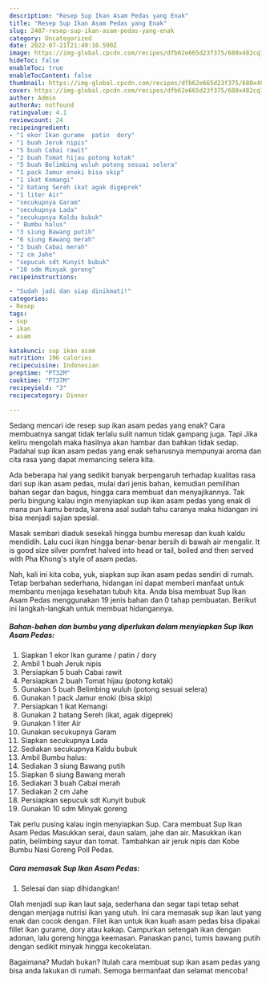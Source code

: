 ```yaml
---
description: "Resep Sup Ikan Asam Pedas yang Enak"
title: "Resep Sup Ikan Asam Pedas yang Enak"
slug: 2487-resep-sup-ikan-asam-pedas-yang-enak
category: Uncategorized
date: 2022-07-21T21:49:10.590Z
image: https://img-global.cpcdn.com/recipes/dfb62e665d23f375/680x482cq70/sup-ikan-asam-pedas-foto-resep-utama.jpg
hideToc: false
enableToc: true
enableTocContent: false
thumbnail: https://img-global.cpcdn.com/recipes/dfb62e665d23f375/680x482cq70/sup-ikan-asam-pedas-foto-resep-utama.jpg
cover: https://img-global.cpcdn.com/recipes/dfb62e665d23f375/680x482cq70/sup-ikan-asam-pedas-foto-resep-utama.jpg
author: Admin
authorAv: notfound
ratingvalue: 4.1
reviewcount: 24
recipeingredient:
- "1 ekor Ikan gurame  patin  dory"
- "1 buah Jeruk nipis"
- "5 buah Cabai rawit"
- "2 buah Tomat hijau potong kotak"
- "5 buah Belimbing wuluh potong sesuai selera"
- "1 pack Jamur enoki bisa skip"
- "1 ikat Kemangi"
- "2 batang Sereh ikat agak digeprek"
- "1 liter Air"
- "secukupnya Garam"
- "secukupnya Lada"
- "secukupnya Kaldu bubuk"
- " Bumbu halus"
- "3 siung Bawang putih"
- "6 siung Bawang merah"
- "3 buah Cabai merah"
- "2 cm Jahe"
- "sepucuk sdt Kunyit bubuk"
- "10 sdm Minyak goreng"
recipeinstructions:

- "Sudah jadi dan siap dinikmati!"
categories:
- Resep
tags:
- sup
- ikan
- asam

katakunci: sup ikan asam 
nutrition: 196 calories
recipecuisine: Indonesian
preptime: "PT32M"
cooktime: "PT37M"
recipeyield: "3"
recipecategory: Dinner

---
```



Sedang mencari ide resep sup ikan asam pedas yang enak? Cara membuatnya sangat tidak terlalu sulit namun tidak gampang juga. Tapi Jika keliru mengolah maka hasilnya akan hambar dan bahkan tidak sedap. Padahal sup ikan asam pedas yang enak seharusnya mempunyai aroma dan cita rasa yang dapat memancing selera kita.


Ada beberapa hal yang sedikit banyak berpengaruh terhadap kualitas rasa dari sup ikan asam pedas, mulai dari jenis bahan, kemudian pemilihan bahan segar dan bagus, hingga cara membuat dan menyajikannya. Tak perlu bingung kalau ingin menyiapkan sup ikan asam pedas yang enak di mana pun kamu berada, karena asal sudah tahu caranya maka hidangan ini bisa menjadi sajian spesial.

Masak sembari diaduk sesekali hingga bumbu meresap dan kuah kaldu mendidih. Lalu cuci ikan hingga benar-benar bersih di bawah air mengalir. It is good size silver pomfret halved into head or tail, boiled and then served with Pha Khong&#39;s style of asam pedas.


Nah, kali ini kita coba, yuk, siapkan sup ikan asam pedas sendiri di rumah. Tetap berbahan sederhana, hidangan ini dapat memberi manfaat untuk membantu menjaga kesehatan tubuh kita. Anda bisa membuat Sup Ikan Asam Pedas menggunakan 19 jenis bahan dan 0 tahap pembuatan. Berikut ini langkah-langkah untuk membuat hidangannya.

<!--inarticleads1-->

##### Bahan-bahan dan bumbu yang diperlukan dalam menyiapkan Sup Ikan Asam Pedas:

1. Siapkan 1 ekor Ikan gurame / patin / dory
1. Ambil 1 buah Jeruk nipis
1. Persiapkan 5 buah Cabai rawit
1. Persiapkan 2 buah Tomat hijau (potong kotak)
1. Gunakan 5 buah Belimbing wuluh (potong sesuai selera)
1. Gunakan 1 pack Jamur enoki (bisa skip)
1. Persiapkan 1 ikat Kemangi
1. Gunakan 2 batang Sereh (ikat, agak digeprek)
1. Gunakan 1 liter Air
1. Gunakan secukupnya Garam
1. Siapkan secukupnya Lada
1. Sediakan secukupnya Kaldu bubuk
1. Ambil  Bumbu halus:
1. Sediakan 3 siung Bawang putih
1. Siapkan 6 siung Bawang merah
1. Sediakan 3 buah Cabai merah
1. Sediakan 2 cm Jahe
1. Persiapkan sepucuk sdt Kunyit bubuk
1. Gunakan 10 sdm Minyak goreng


Tak perlu pusing kalau ingin menyiapkan Sup. Cara membuat Sup Ikan Asam Pedas Masukkan serai, daun salam, jahe dan air. Masukkan ikan patin, belimbing sayur dan tomat. Tambahkan air jeruk nipis dan Kobe Bumbu Nasi Goreng Poll Pedas. 

<!--inarticleads2-->

##### Cara memasak Sup Ikan Asam Pedas:


1. Selesai dan siap dihidangkan!

Olah menjadi sup ikan laut saja, sederhana dan segar tapi tetap sehat dengan menjaga nutrisi ikan yang utuh. Ini cara memasak sup ikan laut yang enak dan cocok dengan. Filet ikan untuk ikan kuah asam pedas bisa dipakai fillet ikan gurame, dory atau kakap. Campurkan setengah ikan dengan adonan, lalu goreng hingga keemasan. Panaskan panci, tumis bawang putih dengan sedikit minyak hingga kecokelatan. 

Bagaimana? Mudah bukan? Itulah cara membuat sup ikan asam pedas yang bisa anda lakukan di rumah. Semoga bermanfaat dan selamat mencoba!
